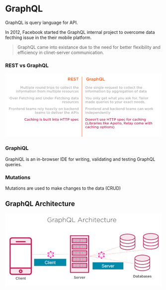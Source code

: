 # GraphQL

GraphQL is query language for API.

In 2012, Facebook started the GraphQL internal project to overcome data fecthing issue in the their mobile platform.

> GraphQL came into existance due to the need for better flexibility and efficiency in clinet-server communication.

### REST vs GraphQL

![img text](https://github.com/milindchavan12/graphql/blob/master/restvsgraphql.png)

### GraphiQL
GraphiQL is an in-browser IDE for writing, validating and testing GraphQL queries.

### Mutations
Mutations are used to make changes to the data (CRUD)

## GraphQL Architecture
![img text](https://github.com/milindchavan12/graphql/blob/master/grapgql-architecture.png)
